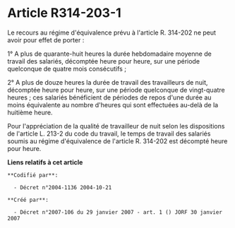 # Article R314-203-1

Le recours au régime d'équivalence prévu à l'article R. 314-202 ne peut avoir pour effet de porter :

1° A plus de quarante-huit heures la durée hebdomadaire moyenne de travail des salariés, décomptée heure pour heure, sur une
période quelconque de quatre mois consécutifs ;

2° A plus de douze heures la durée de travail des travailleurs de nuit, décomptée heure pour heure, sur une période
quelconque de vingt-quatre heures ; ces salariés bénéficient de périodes de repos d'une durée au moins équivalente au nombre
d'heures qui sont effectuées au-delà de la huitième heure.

Pour l'appréciation de la qualité de travailleur de nuit selon les dispositions de l'article L. 213-2 du code du travail, le
temps de travail des salariés soumis au régime d'équivalence de l'article R. 314-202 est décompté heure pour heure.

**Liens relatifs à cet article**

	**Codifié par**:

	  - Décret n°2004-1136 2004-10-21

	**Créé par**:

	  - Décret n°2007-106 du 29 janvier 2007 - art. 1 () JORF 30 janvier 2007
